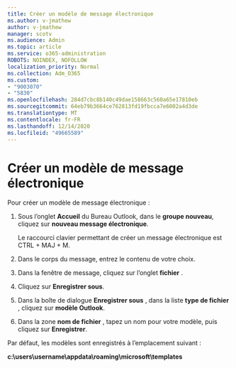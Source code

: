 ```yaml
---
title: Créer un modèle de message électronique
ms.author: v-jmathew
author: v-jmathew
manager: scotv
ms.audience: Admin
ms.topic: article
ms.service: o365-administration
ROBOTS: NOINDEX, NOFOLLOW
localization_priority: Normal
ms.collection: Adm_O365
ms.custom:
- "9003070"
- "5830"
ms.openlocfilehash: 284d7cbc8b140c49dae158663c560a65e17810eb
ms.sourcegitcommit: 64eb79b3664ce762813fd19fbcca7e6002a4d3de
ms.translationtype: MT
ms.contentlocale: fr-FR
ms.lasthandoff: 12/14/2020
ms.locfileid: "49665589"
---
```

# <a name="create-an-email-message-template"></a>Créer un modèle de message électronique

Pour créer un modèle de message électronique :

1. Sous l’onglet **Accueil** du Bureau Outlook, dans le **groupe nouveau**, cliquez sur **nouveau message électronique**.

    Le raccourci clavier permettant de créer un message électronique est CTRL + MAJ + M.

2. Dans le corps du message, entrez le contenu de votre choix.
3. Dans la fenêtre de message, cliquez sur l’onglet **fichier** .
4. Cliquez sur **Enregistrer sous**.
5. Dans la boîte de dialogue **Enregistrer sous** , dans la liste **type de fichier** , cliquez sur **modèle Outlook**.
6. Dans la zone **nom de fichier** , tapez un nom pour votre modèle, puis cliquez sur **Enregistrer**.

Par défaut, les modèles sont enregistrés à l’emplacement suivant :

**c:\users\username\appdata\roaming\microsoft\templates**
